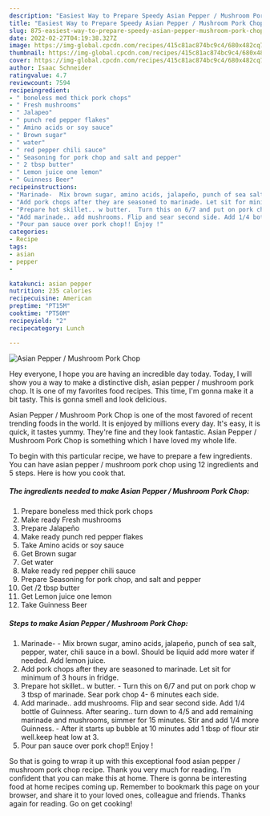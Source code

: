 ```yaml
---
description: "Easiest Way to Prepare Speedy Asian Pepper / Mushroom Pork Chop"
title: "Easiest Way to Prepare Speedy Asian Pepper / Mushroom Pork Chop"
slug: 875-easiest-way-to-prepare-speedy-asian-pepper-mushroom-pork-chop
date: 2022-02-27T04:19:38.327Z
image: https://img-global.cpcdn.com/recipes/415c81ac874bc9c4/680x482cq70/asian-pepper-mushroom-pork-chop-recipe-main-photo.jpg
thumbnail: https://img-global.cpcdn.com/recipes/415c81ac874bc9c4/680x482cq70/asian-pepper-mushroom-pork-chop-recipe-main-photo.jpg
cover: https://img-global.cpcdn.com/recipes/415c81ac874bc9c4/680x482cq70/asian-pepper-mushroom-pork-chop-recipe-main-photo.jpg
author: Isaac Schneider
ratingvalue: 4.7
reviewcount: 7594
recipeingredient:
- " boneless med thick pork chops"
- " Fresh mushrooms"
- " Jalapeo"
- " punch red pepper flakes"
- " Amino acids or soy sauce"
- " Brown sugar"
- " water"
- " red pepper chili sauce"
- " Seasoning for pork chop and salt and pepper"
- " 2 tbsp butter"
- " Lemon juice one lemon"
- " Guinness Beer"
recipeinstructions:
- "Marinade-  Mix brown sugar, amino acids, jalapeño, punch of sea salt, pepper, water, chili sauce in a bowl. Should be liquid add more water if needed. Add lemon juice."
- "Add pork chops after they are seasoned to marinade. Let sit for minimum of 3 hours in fridge."
- "Prepare hot skillet.. w butter.  Turn this on 6/7 and put on pork chop w 3 tbsp of marinade. Sear pork chop 4- 6 minutes each side."
- "Add marinade.. add mushrooms. Flip and sear second side. Add 1/4 bottle of Guinness. After searing.. turn down to 4/5 and add remaining marinade and mushrooms, simmer for 15 minutes. Stir and add 1/4 more Guinness.  After it starts up bubble at 10 minutes add 1 tbsp of flour stir well.keep heat low at 3."
- "Pour pan sauce over pork chop!! Enjoy !"
categories:
- Recipe
tags:
- asian
- pepper
- 

katakunci: asian pepper  
nutrition: 235 calories
recipecuisine: American
preptime: "PT15M"
cooktime: "PT50M"
recipeyield: "2"
recipecategory: Lunch

---
```



![Asian Pepper / Mushroom Pork Chop](https://img-global.cpcdn.com/recipes/415c81ac874bc9c4/680x482cq70/asian-pepper-mushroom-pork-chop-recipe-main-photo.jpg)

Hey everyone, I hope you are having an incredible day today. Today, I will show you a way to make a distinctive dish, asian pepper / mushroom pork chop. It is one of my favorites food recipes. This time, I'm gonna make it a bit tasty. This is gonna smell and look delicious.

Asian Pepper / Mushroom Pork Chop is one of the most favored of recent trending foods in the world. It is enjoyed by millions every day. It's easy, it is quick, it tastes yummy. They're fine and they look fantastic. Asian Pepper / Mushroom Pork Chop is something which I have loved my whole life.




To begin with this particular recipe, we have to prepare a few ingredients. You can have asian pepper / mushroom pork chop using 12 ingredients and 5 steps. Here is how you cook that.

<!--inarticleads1-->

##### The ingredients needed to make Asian Pepper / Mushroom Pork Chop:

1. Prepare  boneless med thick pork chops
1. Make ready  Fresh mushrooms
1. Prepare  Jalapeño
1. Make ready  punch red pepper flakes
1. Take  Amino acids or soy sauce
1. Get  Brown sugar
1. Get  water
1. Make ready  red pepper chili sauce
1. Prepare  Seasoning for pork chop, and salt and pepper
1. Get  /2 tbsp butter
1. Get  Lemon juice one lemon
1. Take  Guinness Beer




<!--inarticleads2-->

##### Steps to make Asian Pepper / Mushroom Pork Chop:

1. Marinade-  - Mix brown sugar, amino acids, jalapeño, punch of sea salt, pepper, water, chili sauce in a bowl. Should be liquid add more water if needed. Add lemon juice.
1. Add pork chops after they are seasoned to marinade. Let sit for minimum of 3 hours in fridge.
1. Prepare hot skillet.. w butter.  - Turn this on 6/7 and put on pork chop w 3 tbsp of marinade. Sear pork chop 4- 6 minutes each side.
1. Add marinade.. add mushrooms. Flip and sear second side. Add 1/4 bottle of Guinness. After searing.. turn down to 4/5 and add remaining marinade and mushrooms, simmer for 15 minutes. Stir and add 1/4 more Guinness.  - After it starts up bubble at 10 minutes add 1 tbsp of flour stir well.keep heat low at 3.
1. Pour pan sauce over pork chop!! Enjoy !




So that is going to wrap it up with this exceptional food asian pepper / mushroom pork chop recipe. Thank you very much for reading. I'm confident that you can make this at home. There is gonna be interesting food at home recipes coming up. Remember to bookmark this page on your browser, and share it to your loved ones, colleague and friends. Thanks again for reading. Go on get cooking!
